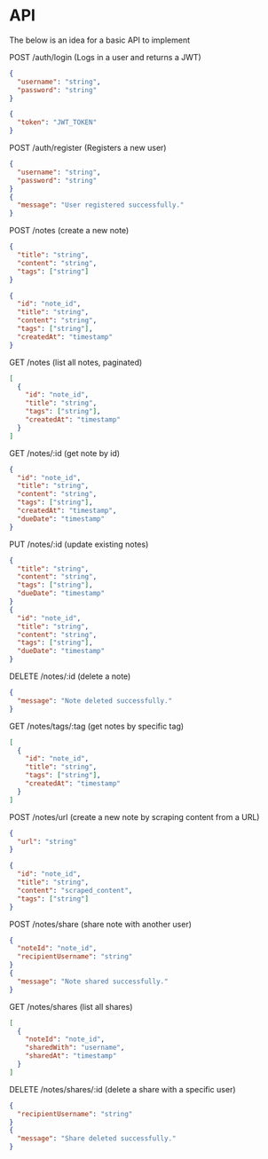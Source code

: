 # API

The below is an idea for a basic API to implement

POST /auth/login (Logs in a user and returns a JWT)

```json 
{
  "username": "string",
  "password": "string"
}

{
  "token": "JWT_TOKEN"
}

```
POST /auth/register (Registers a new user)

```json
{
  "username": "string",
  "password": "string"
}
{
  "message": "User registered successfully."
}
```

POST /notes (create a new note)

```json
{
  "title": "string",
  "content": "string",
  "tags": ["string"]
}

{
  "id": "note_id",
  "title": "string",
  "content": "string",
  "tags": ["string"],
  "createdAt": "timestamp"
}
```

GET /notes (list all notes, paginated)

```json
[
  {
    "id": "note_id",
    "title": "string",
    "tags": ["string"],
    "createdAt": "timestamp"
  }
]
```

GET /notes/:id (get note by id)
```json
{
  "id": "note_id",
  "title": "string",
  "content": "string",
  "tags": ["string"],
  "createdAt": "timestamp",
  "dueDate": "timestamp"
}

```

PUT /notes/:id (update existing notes)
```json
{
  "title": "string",
  "content": "string",
  "tags": ["string"],
  "dueDate": "timestamp"
}
{
  "id": "note_id",
  "title": "string",
  "content": "string",
  "tags": ["string"],
  "dueDate": "timestamp"
}
```

DELETE /notes/:id (delete a note)
```json
{
  "message": "Note deleted successfully."
}

```

GET /notes/tags/:tag (get notes by specific tag)
```json
[
  {
    "id": "note_id",
    "title": "string",
    "tags": ["string"],
    "createdAt": "timestamp"
  }
]

```

POST /notes/url (create a new note by scraping content from a URL)
```json
{
  "url": "string"
}

{
  "id": "note_id",
  "title": "string",
  "content": "scraped_content",
  "tags": ["string"]
}

```

POST /notes/share (share note with another user)
```json
{
  "noteId": "note_id",
  "recipientUsername": "string"
}
{
  "message": "Note shared successfully."
}
```
GET /notes/shares (list all shares)

```json
[
  {
    "noteId": "note_id",
    "sharedWith": "username",
    "sharedAt": "timestamp"
  }
]
```

DELETE /notes/shares/:id (delete a share with a specific user)

```json
{
  "recipientUsername": "string"
}
{
  "message": "Share deleted successfully."
}
```
